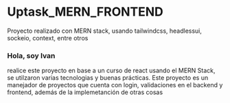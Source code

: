 # Uptask_MERN_FRONTEND
Proyecto realizado con MERN stack, usando tailwindcss, headlessui, sockeio, context, entre otros

### Hola, soy Ivan
realice este proyecto en base a un curso de react usando el MERN Stack, se utilzaron varias tecnologias y buenas prácticas.
Este proyecto es un manejador de proyectos que cuenta con login, validaciones en el backend y frontend, además de la implemetanción de otras cosas
